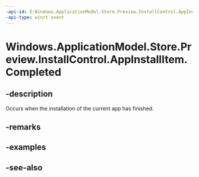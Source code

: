 ----api-id: E:Windows.ApplicationModel.Store.Preview.InstallControl.AppInstallItem.Completed
-api-type: winrt event
---<!-- Event syntaxpublic event Windows.Foundation.TypedEventHandler Completed<Windows.ApplicationModel.Store.Preview.InstallControl.AppInstallItem,  object>--># Windows.ApplicationModel.Store.Preview.InstallControl.AppInstallItem.Completed## -descriptionOccurs when the installation of the current app has finished.## -remarks## -examples## -see-also